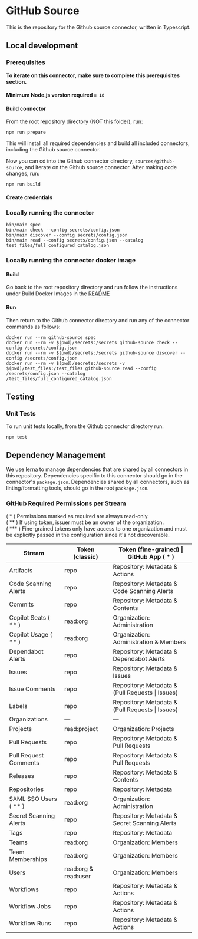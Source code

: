 # GitHub Source

This is the repository for the Github source connector, written in Typescript.

## Local development

### Prerequisites

**To iterate on this connector, make sure to complete this prerequisites
section.**

#### Minimum Node.js version required `= 18`

#### Build connector

From the root repository directory (NOT this folder), run:

```
npm run prepare
```

This will install all required dependencies and build all included connectors,
including the Github source connector.

Now you can cd into the Github connector directory, `sources/github-source`,
and iterate on the Github source connector. After making code changes, run:

```
npm run build
```

#### Create credentials

### Locally running the connector

```
bin/main spec
bin/main check --config secrets/config.json
bin/main discover --config secrets/config.json
bin/main read --config secrets/config.json --catalog test_files/full_configured_catalog.json
```

### Locally running the connector docker image

#### Build

Go back to the root repository directory and run follow the instructions under
Build Docker Images in the [README](../../README.md)

#### Run

Then return to the Github connector directory and run any of the connector
commands as follows:

```
docker run --rm github-source spec
docker run --rm -v $(pwd)/secrets:/secrets github-source check --config /secrets/config.json
docker run --rm -v $(pwd)/secrets:/secrets github-source discover --config /secrets/config.json
docker run --rm -v $(pwd)/secrets:/secrets -v $(pwd)/test_files:/test_files github-source read --config /secrets/config.json --catalog /test_files/full_configured_catalog.json
```

## Testing

### Unit Tests

To run unit tests locally, from the Github connector directory run:

```
npm test
```

## Dependency Management

We use [lerna](https://lerna.js.org/) to manage dependencies that are shared by
all connectors in this repository. Dependencies specific to this connector
should go in the connector's `package.json`. Dependencies shared by all
connectors, such as linting/formatting tools, should go in the root
`package.json`.

### GitHub Required Permissions per Stream

( * ) Permissions marked as required are always read-only.\
( ** ) If using token, issuer must be an owner of the organization.\
( *** ) Fine-grained tokens only have access to one organization and must be explicitly passed in the configuration since it's not discoverable.


| Stream                 | Token (classic)      | Token (fine-grained) \| GitHub App ( * )         |
|------------------------|----------------------|--------------------------------------------------|
| Artifacts              | repo                 | Repository: Metadata & Actions                   |
| Code Scanning Alerts   | repo                 | Repository: Metadata & Code Scanning Alerts      |
| Commits                | repo                 | Repository: Metadata & Contents                  |
| Copilot Seats ( ** )   | read:org             | Organization: Administration                     |
| Copilot Usage ( ** )   | read:org             | Organization: Administration & Members           |
| Dependabot Alerts      | repo                 | Repository: Metadata & Dependabot Alerts         |
| Issues                 | repo                 | Repository: Metadata & Issues                    |
| Issue Comments         | repo                 | Repository: Metadata & (Pull Requests \| Issues) |
| Labels                 | repo                 | Repository: Metadata & (Pull Requests \| Issues) |
| Organizations          | —                    | —                                                |
| Projects               | read:project         | Organization: Projects                           |
| Pull Requests          | repo                 | Repository: Metadata & Pull Requests             |
| Pull Request Comments  | repo                 | Repository: Metadata & Pull Requests             |
| Releases               | repo                 | Repository: Metadata & Contents                  |
| Repositories           | repo                 | Repository: Metadata                             |
| SAML SSO Users ( ** )  | read:org             | Organization: Administration                     |
| Secret Scanning Alerts | repo                 | Repository: Metadata & Secret Scanning Alerts    |
| Tags                   | repo                 | Repository: Metadata                             |
| Teams                  | read:org             | Organization: Members                            |
| Team Memberships       | read:org             | Organization: Members                            |
| Users                  | read:org & read:user | Organization: Members                            |
| Workflows              | repo                 | Repository: Metadata & Actions                   |
| Workflow Jobs          | repo                 | Repository: Metadata & Actions                   |
| Workflow Runs          | repo                 | Repository: Metadata & Actions                   |
